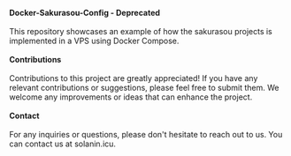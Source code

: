 **Docker-Sakurasou-Config - Deprecated**
<br><br>
This repository showcases an example of how the sakurasou projects is implemented in a VPS using Docker Compose.
<br><br>
**Contributions**
<br><br>
Contributions to this project are greatly appreciated! If you have any relevant contributions or suggestions, please feel free to submit them. 
We welcome any improvements or ideas that can enhance the project.
<br><br>
**Contact**
<br><br>
For any inquiries or questions, please don't hesitate to reach out to us. You can contact us at solanin.icu.
